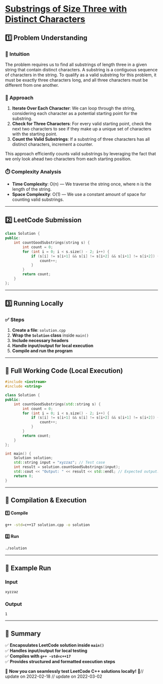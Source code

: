 # **[Substrings of Size Three with Distinct Characters](https://leetcode.com/problems/substrings-of-size-three-with-distinct-characters/description/)**  

## **1️⃣ Problem Understanding**  
### **📌 Intuition**  
The problem requires us to find all substrings of length three in a given string that contain distinct characters. A substring is a contiguous sequence of characters in the string. To qualify as a valid substring for this problem, it must be exactly three characters long, and all three characters must be different from one another. 

### **🚀 Approach**  
1. **Iterate Over Each Character**: We can loop through the string, considering each character as a potential starting point for the substring.
2. **Check for Three Characters**: For every valid starting point, check the next two characters to see if they make up a unique set of characters with the starting point.
3. **Count the Valid Substrings**: If a substring of three characters has all distinct characters, increment a counter.

This approach efficiently counts valid substrings by leveraging the fact that we only look ahead two characters from each starting position.

### **⏱️ Complexity Analysis**  
- **Time Complexity**: O(n) — We traverse the string once, where n is the length of the string.
- **Space Complexity**: O(1) — We use a constant amount of space for counting valid substrings.

---

## **2️⃣ LeetCode Submission**  
```cpp
class Solution {
public:
    int countGoodSubstrings(string s) {
        int count = 0;
        for (int i = 0; i < s.size() - 2; i++) {
            if (s[i] != s[i+1] && s[i] != s[i+2] && s[i+1] != s[i+2]) {
                count++;
            }
        }
        return count;
    }
};
```  

---  

## **3️⃣ Running Locally**  
### **✅ Steps**  
1. **Create a file**: `solution.cpp`  
2. **Wrap the `Solution` class** inside `main()`  
3. **Include necessary headers**  
4. **Handle input/output for local execution**  
5. **Compile and run the program**  

---  

## **📝 Full Working Code (Local Execution)**  
```cpp
#include <iostream>
#include <string>

class Solution {
public:
    int countGoodSubstrings(std::string s) {
        int count = 0;
        for (int i = 0; i < s.size() - 2; i++) {
            if (s[i] != s[i+1] && s[i] != s[i+2] && s[i+1] != s[i+2]) {
                count++;
            }
        }
        return count;
    }
};

int main() {
    Solution solution;
    std::string input = "xyzzaz"; // Test case
    int result = solution.countGoodSubstrings(input);
    std::cout << "Output: " << result << std::endl; // Expected output: 1
    return 0;
}
```  

---  

## **🔧 Compilation & Execution**  
#### **1️⃣ Compile**  
```bash
g++ -std=c++17 solution.cpp -o solution
```  

#### **2️⃣ Run**  
```bash
./solution
```  

---  

## **🎯 Example Run**  
### **Input**  
```
xyzzaz
```  
### **Output**  
```
1
```  

---  

## **📌 Summary**  
✅ **Encapsulates LeetCode solution inside `main()`**  
✅ **Handles input/output for local testing**  
✅ **Compiles with `g++ -std=c++17`**  
✅ **Provides structured and formatted execution steps**  

🚀 **Now you can seamlessly test LeetCode C++ solutions locally!** 🚀// update on 2022-02-18
// update on 2022-03-02
